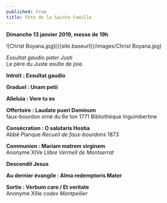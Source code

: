 ```yaml
---
published: true
title: Fête de la Sainte Famille
---
```

**Dimanche 13 janvier 2019, messe de 19h**  

![Christ Boyana.jpg]({{site.baseurl}}/images/Christ Boyana.jpg)

*Exsultat gaudio pater Justi*  
Le père du Juste exulte de joie.

**Introït : Exsultat gaudio**

**Graduel : Unam petii**

**Alleluia : Vere tu es**

**Offertoire : Laudate pueri Dominum**  
faux-bourdon orné du 6e ton 1771 Bibliothèque Inguimbertine

**Consécration : O salutaris Hostia**  
Abbé Planque *Recueil de faux-bourdons* 1873

**Communion : Mariam matrem virginem**  
Anonyme XIVe *Llibre Vermell de Montserrat*

**Descendit Jesus**  

**Au dernier évangile : Alma redemptoris Mater**  

**Sortie : Verbum caro / Et veritate**  
Anonyme XIIIe *codex Montpellier*
